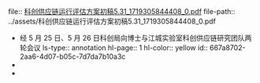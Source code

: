 file:: [科创供应链运行评估方案初稿5.31_1719305844408_0.pdf](../assets/科创供应链运行评估方案初稿5.31_1719305844408_0.pdf)
file-path:: ../assets/科创供应链运行评估方案初稿5.31_1719305844408_0.pdf

- 经 5 月 25 日、5 月 26 日科创局向博士与江城实验室科创供应链研究团队两轮会议
  ls-type:: annotation
  hl-page:: 1
  hl-color:: yellow
  id:: 667a8702-2aa6-4d07-b05c-7d7da7b10a3c
-
-